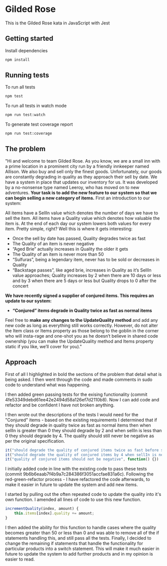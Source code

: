# Gilded Rose

This is the Gilded Rose kata in JavaScript with Jest

## Getting started

Install dependencies

```sh
npm install
```

## Running tests

To run all tests

```sh
npm test
```

To run all tests in watch mode

```sh
npm run test:watch
```

To generate test coverage report

```sh
npm run test:coverage
```

## The problem

"Hi and welcome to team Gilded Rose. As you know, we are a small inn with a prime location in a prominent city run by a friendly innkeeper named Allison. We also buy and sell only the finest goods. Unfortunately, our goods are constantly degrading in quality as they approach their sell by date. We have a system in place that updates our inventory for us. It was developed by a no-nonsense type named Leeroy, who has moved on to new adventures. **Your task is to add the new feature to our system so that we can begin selling a new category of items.** First an introduction to our system:

All items have a SellIn value which denotes the number of days we have to sell the item. All items have a Quality value which denotes how valuable the item is. At the end of each day our system lowers both values for every item. Pretty simple, right? Well this is where it gets interesting:

- Once the sell by date has passed, Quality degrades twice as fast
- The Quality of an item is never negative
- “Aged Brie” actually increases in Quality the older it gets
- The Quality of an item is never more than 50
- “Sulfuras”, being a legendary item, never has to be sold or decreases in Quality
- “Backstage passes”, like aged brie, increases in Quality as it’s SellIn value approaches; Quality increases by 2 when there are 10 days or less and by 3 when there are 5 days or less but Quality drops to 0 after the concert

**We have recently signed a supplier of conjured items. This requires an update to our system:**

- **“Conjured” items degrade in Quality twice as fast as normal items**

Feel free to **make any changes to the UpdateQuality method** and add any new code as long as everything still works correctly. However, do not alter the Item class or Items property as those belong to the goblin in the corner who will insta-rage and one-shot you as he doesn’t believe in shared code ownership (you can make the UpdateQuality method and Items property static if you like, we’ll cover for you)."

## Approach

First of all I highlighted in bold the sections of the problem that detail what is being asked. I then went through the code and made comments in sudo code to understand what was happening.

I then added green passing tests for the exising functionality (commit 4fe53349debd61ee42e2494d58a126ef7d2110b8). Now I can add code and refactor and be confident I have not broken anything.

I then wrote out the descriptions of the tests I would need for the "Conjured" items - based on the existing requirements I determined that if they should degrade in quality twice as fast as normal items then when sellIn is greater than 0 they should degrade by 2 and when sellIn is less than 0 they should degrade by 4. The quality should still never be negative as per the original specification.

```javascript
it("should degrade the quality of conjured items twice as fast before sellIn is 0", function() {})
it("should degrade the quality of conjured items by 4 when sellIn is negative", function() {})
it("quality of conjured items should not be negative", function() {})
```

I initially added code in line with the existing code to pass these tests (commit 9b6b6eaab7f4b9a7c284386f3051accfae831a6c). Following the red-green-refactor process - I have refactored the code afterwards, to make it easier in future to update the system and add new items.

I started by pulling out the often repeated code to update the quality into it's own function. I amended all lines of code to use this new function.

```javascript
incrementQuality(index, amount) {
    this.items[index].quality += amount;
}
```

I then added the ability for this function to handle cases where the quality becomes greater than 50 or less than 0 and was able to remove all of the if statements handling this, and still pass all the tests. Finally, I decided to change the remaining if statements that handle the functionality for particular products into a switch statement. This will make it much easier in future to update the system to add further products and in my opinion is easier to read.
